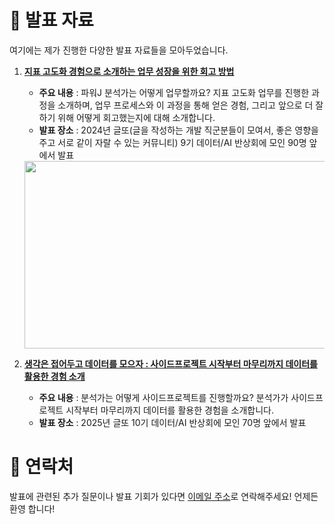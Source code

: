 # 🎤 발표 자료
여기에는 제가 진행한 다양한 발표 자료들을 모아두었습니다. 

1. **[지표 고도화 경험으로 소개하는 업무 성장을 위한 회고 방법](https://github.com/hoinnovation/Presentations/blob/main/2024_%EC%A7%80%ED%91%9C%20%EA%B3%A0%EB%8F%84%ED%99%94%20%EA%B2%BD%ED%97%98%EC%9C%BC%EB%A1%9C%20%EC%86%8C%EA%B0%9C%ED%95%98%EB%8A%94%20%EC%97%85%EB%AC%B4%20%EC%84%B1%EC%9E%A5%EC%9D%84%20%EC%9C%84%ED%95%9C%20%ED%9A%8C%EA%B3%A0%20%EB%B0%A9%EB%B2%95_%EC%9E%A5%ED%9A%8C%EC%A0%95.pdf)**  
   - **주요 내용** : 파워J 분석가는 어떻게 업무할까요? 지표 고도화 업무를 진행한 과정을 소개하며, 업무 프로세스와 이 과정을 통해 얻은 경험, 그리고 앞으로 더 잘하기 위해 어떻게 회고했는지에 대해 소개합니다.
   - **발표 장소** : 2024년 글또(글을 작성하는 개발 직군분들이 모여서, 좋은 영향을 주고 서로 같이 자랄 수 있는 커뮤니티) 9기 데이터/AI 반상회에 모인 90명 앞에서 발표
    <img src="https://github.com/user-attachments/assets/64d6c0bb-0ec6-4373-9750-a103316b7e40" width="600" height="300">



2. **[생각은 접어두고 데이터를 모으자 : 사이드프로젝트 시작부터 마무리까지 데이터를 활용한 경험 소개](https://github.com/hoinnovation/Presentations/blob/main/2025_%EC%83%9D%EA%B0%81%EC%9D%80%20%EC%A0%91%EC%96%B4%EB%91%90%EA%B3%A0%20%EB%8D%B0%EC%9D%B4%ED%84%B0%EB%A5%BC%20%EB%AA%A8%EC%9C%BC%EC%9E%90_%EC%9E%A5%ED%9A%8C%EC%A0%95.pdf)**  
   - **주요 내용** : 분석가는 어떻게 사이드프로젝트를 진행할까요? 분석가가 사이드프로젝트 시작부터 마무리까지 데이터를 활용한 경험을 소개합니다.
   - **발표 장소** : 2025년 글또 10기 데이터/AI 반상회에 모인 70명 앞에서 발표


# 💬 연락처
발표에 관련된 추가 질문이나 발표 기회가 있다면 [이메일 주소](hoinnovation@naver.com)로 연락해주세요! 언제든 환영 합니다!
